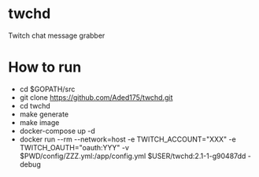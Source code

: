 # twchd
Twitch chat message grabber
# How to run
- cd $GOPATH/src
- git clone https://github.com/Aded175/twchd.git
- cd twchd
- make generate
- make image
- docker-compose up -d
- docker run --rm --network=host -e TWITCH_ACCOUNT="XXX" -e TWITCH_OAUTH="oauth:YYY" -v $PWD/config/ZZZ.yml:/app/config.yml $USER/twchd:2.1-1-g90487dd -debug
